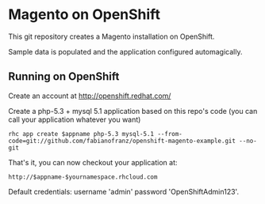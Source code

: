 Magento on OpenShift
====================

This git repository creates a Magento installation on OpenShift.

Sample data is populated and the application configured automagically.

Running on OpenShift
----------------------------

Create an account at http://openshift.redhat.com/

Create a php-5.3 + mysql 5.1 application based on this repo's code (you can call your application whatever you want)

    rhc app create $appname php-5.3 mysql-5.1 --from-code=git://github.com/fabianofranz/openshift-magento-example.git --no-git

That's it, you can now checkout your application at:

    http://$appname-$yournamespace.rhcloud.com

Default credentials: username 'admin' password 'OpenShiftAdmin123'.